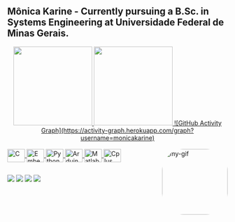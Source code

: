 ## Mônica Karine - Currently pursuing a B.Sc. in Systems Engineering at Universidade Federal de Minas Gerais.
<div align="center">
  <a href="https://github.com/monicakarine">
  <img height="180em" src="https://github-readme-stats.vercel.app/api?username=monicakarine&show_icons=true&theme=dracula&include_all_commits=true&count_private=true"/>
  <img height="180em" src="https://github-readme-stats.vercel.app/api/top-langs/?username=monicakarine&layout=compact&langs_count=7&theme=dracula"/>
    ![GitHub Activity Graph](https://activity-graph.herokuapp.com/graph?username=monicakarine)  
</div>
<div style="display: inline_block"><br>
  <img align="center" alt="C" height="30" width="40" src="https://cdn.jsdelivr.net/gh/devicons/devicon/icons/c/c-original.svg" />
   <img align="center" alt="Embedded-C" height="30" width="40" src="https://cdn.jsdelivr.net/gh/devicons/devicon/icons/embeddedc/embeddedc-original-wordmark.svg">
  <img align="center" alt="Python" height="30" width="40" src="https://cdn.jsdelivr.net/gh/devicons/devicon/icons/python/python-original.svg">
  <img align="center" alt="Arduino" height="30" width="40" src="https://cdn.jsdelivr.net/gh/devicons/devicon/icons/arduino/arduino-original-wordmark.svg">
  <img align="center" alt="Matlab" height="30" width="40" src="https://cdn.jsdelivr.net/gh/devicons/devicon/icons/matlab/matlab-original.svg">
  <img align="center" alt="Cplus" height="30" width="40" src="https://cdn.jsdelivr.net/gh/devicons/devicon/icons/cplusplus/cplusplus-original.svg">
  <img align="right" alt="my-gif" height="150" style="border-radius:50px;" src="https://steemitimages.com/p/PB8ro6BEQfZzqPfp2Bvtg4aeoJbxYxQs2Jt8383mK7gZwhjou5ChqajMtXXGV52yTon2TZLTqBjh7eD3vi2dJfZMXcVEcMoJu3BrhBprQT5oxHUH?format=match&mode=fit">
</div>
  
  ##
 
<div> 
  <a href="https://www.youtube.com/channel/UCZY5LL9bCs77rTq0-NWS-wg" target="_blank"><img src="https://img.shields.io/badge/YouTube-FF0000?style=for-the-badge&logo=youtube&logoColor=white" target="_blank"></a>
 	<a href="https://www.twitch.tv/monicakarinep" target="_blank"><img src="https://img.shields.io/badge/Twitch-9146FF?style=for-the-badge&logo=twitch&logoColor=white" target="_blank"></a>
   <a href = "mailto:monicakarinep@gmail.com"><img src="https://img.shields.io/badge/-Gmail-%23333?style=for-the-badge&logo=gmail&logoColor=white" target="_blank"></a>
  <a href="https://www.linkedin.com/in/mônica-karine/" target="_blank"><img src="https://img.shields.io/badge/-LinkedIn-%230077B5?style=for-the-badge&logo=linkedin&logoColor=white" target="_blank"></a> 


</div>
